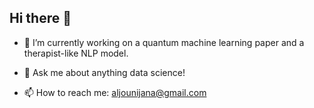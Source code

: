 ## Hi there 👋

<!--
**JanaAljouni/JanaAljouni** is a ✨ _special_ ✨ repository because its `README.md` (this file) appears on your GitHub profile.
-->

- 🔭 I’m currently working on a quantum machine learning paper and a therapist-like NLP model.
- 💬 Ask me about anything data science!

- 📫 How to reach me: 
aljounijana@gmail.com

